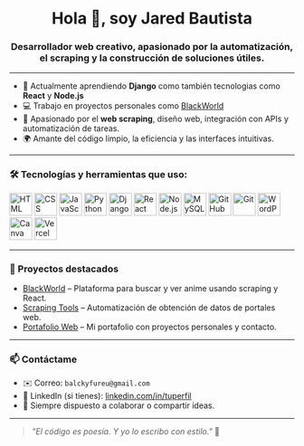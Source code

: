 <h1 align="center">Hola 👋, soy Jared Bautista</h1>
<h3 align="center">Desarrollador web creativo, apasionado por la automatización, el scraping y la construcción de soluciones útiles.</h3>

---

- 🌱 Actualmente aprendiendo **Django** como también tecnologias como **React** y **Node.js**
- 💻 Trabajo en proyectos personales como [BlackWorld](https://github.com/BlackShadownis/BlackWorld)
- 🧠 Apasionado por el **web scraping**, diseño web, integración con APIs y automatización de tareas.
- 🌍 Amante del código limpio, la eficiencia y las interfaces intuitivas.

---

### 🛠️ Tecnologías y herramientas que uso:

<p align="left">
  <img src="https://cdn.jsdelivr.net/gh/devicons/devicon/icons/html5/html5-original.svg" height="40" alt="HTML" />
  <img src="https://cdn.jsdelivr.net/gh/devicons/devicon/icons/css3/css3-original.svg" height="40" alt="CSS" />
  <img src="https://cdn.jsdelivr.net/gh/devicons/devicon/icons/javascript/javascript-original.svg" height="40" alt="JavaScript" />
  <img src="https://cdn.jsdelivr.net/gh/devicons/devicon/icons/python/python-original.svg" height="40" alt="Python" />
  <img src="https://cdn.jsdelivr.net/gh/devicons/devicon/icons/django/django-plain.svg" height="40" alt="Django" />
  <img src="https://cdn.jsdelivr.net/gh/devicons/devicon/icons/react/react-original.svg" height="40" alt="React" />
  <img src="https://cdn.jsdelivr.net/gh/devicons/devicon/icons/nodejs/nodejs-original.svg" height="40" alt="Node.js" />
  <img src="https://cdn.jsdelivr.net/gh/devicons/devicon/icons/mysql/mysql-original.svg" height="40" alt="MySQL" />
  <img src="https://cdn.jsdelivr.net/gh/devicons/devicon/icons/github/github-original.svg" height="40" alt="GitHub" />
  <img src="https://cdn.jsdelivr.net/gh/devicons/devicon/icons/git/git-original.svg" height="40" alt="Git" />
  <img src="https://cdn.jsdelivr.net/gh/devicons/devicon/icons/wordpress/wordpress-plain.svg" height="40" alt="WordPress" />
  <img src="https://cdn.simpleicons.org/canva/00C4CC" height="40" alt="Canva" />
  <img src="https://cdn.simpleicons.org/vercel/000000" height="40" alt="Vercel" />
 
</p>

---

### 🚀 Proyectos destacados

- [BlackWorld](https://github.com/BlackShadownis/BlackWorld) – Plataforma para buscar y ver anime usando scraping y React.
- [Scraping Tools](https://github.com/BlackShadownis) – Automatización de obtención de datos de portales web.
- [Portafolio Web](https://github.com/BlackShadownis) – Mi portafolio con proyectos personales y contacto.

---

### 📫 Contáctame

- ✉️ Correo: `balckyfureu@gmail.com`
- 💼 LinkedIn (si tienes): [linkedin.com/in/tuperfil](#)
- 💬 Siempre dispuesto a colaborar o compartir ideas.

---

> *"El código es poesía. Y yo lo escribo con estilo."* 🎯
